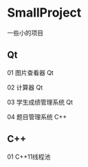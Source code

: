 # SmallProject
一些小的项目

## Qt

01 图片查看器 Qt

02 计算器 Qt

03 学生成绩管理系统 Qt

04 题目管理系统 C++



## C++

01 C++11线程池
